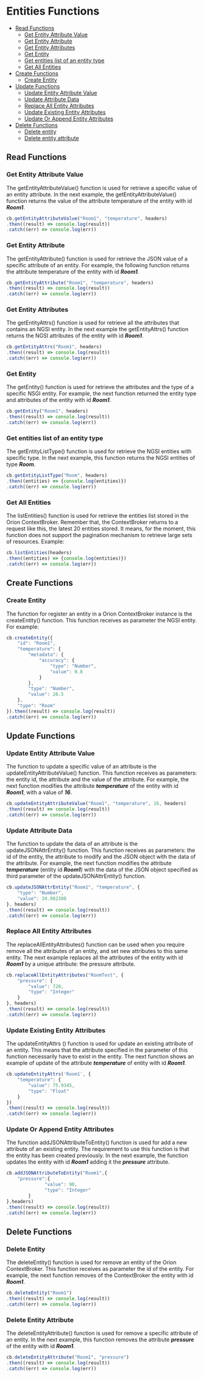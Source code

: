 # Entities Functions

* [Read Functions](#read-functions)
    * [Get Entity Attribute Value](#get-entity-attribute-value)
    * [Get Entity Attribute](#get-entity-attribute)
    * [Get Entity Attributes](#get-entity-attributes)
    * [Get Entity](#get-entity)
    * [Get entities list of an entity type](#get-entities-list-of-an-entity-type)
    * [Get All Entities](#get-all-entities)
* [Create Functions](#create-functions)
    * [Create Entity](#create-entity)
* [Update Functions](#update-functions)
    * [Update Entity Attribute Value](#update-entity-attribute-value)
    * [Update Attribute Data](#update-attribute-data)
    * [Replace All Entity Attributes](#eplace-all-entities-attributes)
    * [Update Existing Entity Attributes](#update-existing-entity-attributes)
    * [Update Or Append Entity Attributes](#update-or-append-entity-attributes)
* [Delete Functions](#dele-functions)
    * [Delete entity](#delete-entity)
    * [Delete entity attribute](#delete-entity-attribute)

## Read Functions

### Get Entity Attribute Value
The getEntityAttributeValue() function is used for retrieve a specific value of an entity attribute. In the next example, the getEntityAttributeValue() function returns the value of the attribute temperature of the entity with id ***Room1***.
```js
cb.getEntityAttributeValue("Room1", "temperature", headers)
.then((result) => console.log(result))
.catch((err) => console.log(err))
```
### Get Entity Attribute
The getEntityAttribute() function is used for retrieve the JSON value of a specific attribute of an entity. For example, the following function returns the attribute temperature of the entity with id ***Room1***.
```js
cb.getEntityAttribute("Room1", "temperature", headers)
.then((result) => console.log(result))
.catch((err) => console.log(err))
```
### Get Entity Attributes
The getEntityAttrs() function is used for retrieve all the attributes that contains an NGSI entity. In the next example the getEntityAttrs() function returns the NGSI attributes of the entity with id ***Room1***.
```js
cb.getEntityAttrs("Room1", headers)
.then((result) => console.log(result))
.catch((err) => console.log(err))
```
### Get Entity
The getEntity() function is used for retrieve the attributes and the type of a specific NSGI entity. For example, the next function returned the entity type and attributes of the entity with id ***Room1***.
```js
cb.getEntity("Room1", headers)
.then((result) => console.log(result))
.catch((err) => console.log(err))
```
### Get entities list of an entity type
The getEntityListType() function is used for retrieve the NGSI entities with specific type. In the next example, this function returns the NGSI entities of type ***Room***.
```js
cb.getEntityListType("Room", headers)
.then((entities) => {console.log(entities)})
.catch((err) => console.log(err))
```
### Get All Entities
The listEntities() function is used for retrieve the entities list stored in the Orion ContextBroker. Remember that, the ContextBroker returns to a request like this, the latest 20 entities stored. It means, for the moment, this function does not support the pagination mechanism to retrieve large sets of resources. 
Example:
```js
cb.listEntities(headers)
.then((entities) => {console.log(entities)})
.catch((err) => console.log(err))
```
## Create Functions

### Create Entity
The function for register an entity in a Orion ContextBroker instance is the createEntity() function. This function receives as parameter the NGSI entity. For example:
```js
cb.createEntity({
    "id": "Room1",
    "temperature": {
        "metadata": {
            "accuracy": {
                "type": "Number",
                "value": 0.8
            }
        },
        "type": "Number",
        "value": 26.5
    },
    "type": "Room"
}).then((result) => console.log(result))
.catch((err) => console.log(err))
```
##  Update Functions

### Update Entity Attribute Value
The function to update a specific value of an attribute is the updateEntityAttributeValue() function. This function receives as parameters: the entity id, the attribute and the value of the attribute. For example, the next function modifies the attribute ***temperature*** of the entity with id ***Room1***, with a value of ***16***. 
```js
cb.updateEntityAttributeValue("Room1", "temperature", 16, headers)
.then((result) => console.log(result))
.catch((err) => console.log(err))
```
### Update Attribute Data
The function to update the data of an attribute is the updateJSONAttrEntity() function. This function receives as parameters: the id of the entity, the attribute to modify and the JSON object with the data of the attribute. For example, the next function modifies the attribute ***temperature*** (entity id ***Room1***) with the data of the JSON object specified as third parameter of the updateJSONAttrEntity() function.
```js
cb.updateJSONAttrEntity("Room1", "temperature", {
    "type": "Number",
    "value": 34.982398
}, headers)
.then((result) => console.log(result))
.catch((err) => console.log(err))
```
### Replace All Entity Attributes
The replaceAllEntityAttributes() function can be used when you require remove all the attributes of an entity, and set new attributes to this same entity. The next example replaces all the attributes of the entity with id ***Room1*** by a unique attribute: the pressure attribute.
```js
cb.replaceAllEntityAttributes("RoomTest", {
    "pressure": {
        "value": 720,
        "type": "Integer"
    }
}, headers)
.then((result) => console.log(result))
.catch((err) => console.log(err))
```
###  Update Existing Entity Attributes
The updateEntityAttrs () function is used for update an existing attribute of an entity. This means that the attribute specified in the parameter of this function necessarily have to exist in the entity. The next function shows an example of update of the attribute ***temperature*** of entity with id ***Room1***.
```js
cb.updateEntityAttrs('Room1', { 
    "temperature": {
        "value": 75.9345,
        "type": "Float"
    }
})
.then((result) => console.log(result))
.catch((err) => console.log(err))
```
### Update Or Append Entity Attributes
The function addJSONAttributeToEntity() function is used for add a new attribute of an existing entity. The requirement to use this function is that the entity has been created previously. In the next example, the function updates the entity with id ***Room1*** adding it the ***pressure*** attribute.
```js
cb.addJSONAttributeToEntity("Room1",{
    "pressure":{
		      "value": 90,
		      "type": "Integer"
	    }
},headers)
.then((result) => console.log(result))
.catch((err) => console.log(err))
```
## Delete Functions

### Delete Entity
The deleteEntity() function is used for remove an entity of the Orion ContextBroker. This function receives as parameter the id of the entity. For example, the next function removes of the ContextBroker the entity with id ***Room1***.
```js
cb.deleteEntity("Room1")
.then((result) => console.log(result))
.catch((err) => console.log(err))
```
### Delete Entity Attribute
The deleteEntityAttribute() function is used for remove a specific attribute of an entity. In the next example, this function removes the attribute ***pressure*** of the entity with id ***Room1***.
```js
cb.deleteEntityAttribute("Room1", "pressure")
.then((result) => console.log(result))
.catch((err) => console.log(err))
```
